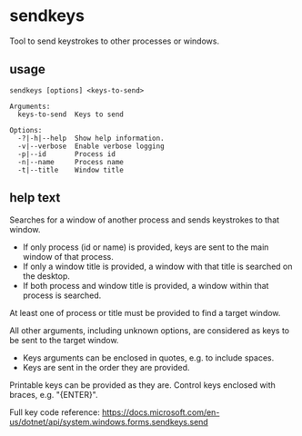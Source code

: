 # sendkeys
Tool to send keystrokes to other processes or windows.


## usage
```
sendkeys [options] <keys-to-send>

Arguments:
  keys-to-send  Keys to send

Options:
  -?|-h|--help  Show help information.
  -v|--verbose  Enable verbose logging
  -p|--id       Process id
  -n|--name     Process name
  -t|--title    Window title
```

## help text
Searches for a window of another process and sends keystrokes to that window.

* If only process (id or name) is provided, keys are sent to the main window of that process.
* If only a window title is provided, a window with that title is searched on the desktop.
* If both process and window title is provided, a window within that process is searched.

At least one of process or title must be provided to find a target window.

All other arguments, including unknown options, are considered as keys to be sent to the target window.
* Keys arguments can be enclosed in quotes, e.g. to include spaces.
* Keys are sent in the order they are provided.

Printable keys can be provided as they are. Control keys enclosed with braces, e.g. "{ENTER}".

Full key code reference: https://docs.microsoft.com/en-us/dotnet/api/system.windows.forms.sendkeys.send
